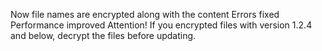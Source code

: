Now file names are encrypted along with the content
Errors fixed
Performance improved
Attention! If you encrypted files with version 1.2.4 and below, decrypt the files before updating.
